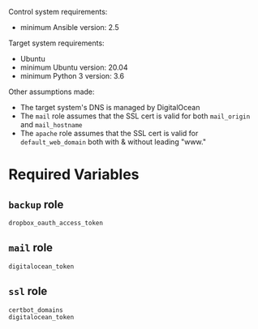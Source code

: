 Control system requirements:

- minimum Ansible version: 2.5

Target system requirements:

- Ubuntu
- minimum Ubuntu version: 20.04
- minimum Python 3 version: 3.6

Other assumptions made:

- The target system's DNS is managed by DigitalOcean
- The `mail` role assumes that the SSL cert is valid for both `mail_origin` and
  `mail_hostname`
- The `apache` role assumes that the SSL cert is valid for `default_web_domain`
  both with & without leading "www."

Required Variables
==================

`backup` role
-------------

    dropbox_oauth_access_token

`mail` role
-----------

    digitalocean_token

`ssl` role
----------

    certbot_domains
    digitalocean_token
